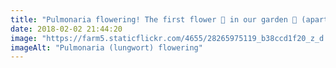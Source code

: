 ```yaml
---
title: "Pulmonaria flowering! The first flower 💮 in our garden 🙂 (apart from the crocuses but they’re always early…)"
date: 2018-02-02 21:44:20
image: "https://farm5.staticflickr.com/4655/28265975119_b38ccd1f20_z_d.jpg"
imageAlt: "Pulmonaria (lungwort) flowering"
---
```

